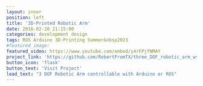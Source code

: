```yaml
---
layout: inner
position: left
title: '3D-Printed Robotic Arm'
date: 2016-02-20 21:15:00
categories: development design
tags: ROS Arduino 3D-Printing Summer&nbsp2023
#featured_image: 
featured_video: https://www.youtube.com/embed/y4rFPjfNMAY
project_link: 'https://github.com/RobertFromTX/three_DOF_robotic_arm_ws'
button_icon: 'flask'
button_text: 'Visit Project'
lead_text: "3 DOF Robotic Arm controllable with Arduino or ROS"
---
```

